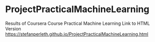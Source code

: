 # ProjectPracticalMachineLearning

Results of Coursera Course Practical Machine Learning
Link to HTML Version
https://stefanperleth.github.io/ProjectPracticalMachineLearning.html
